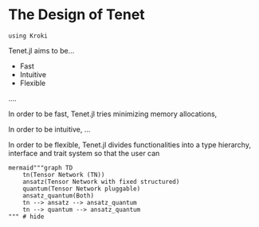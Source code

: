 # The Design of Tenet

```@setup diagram
using Kroki
```

Tenet.jl aims to be...

- Fast
- Intuitive
- Flexible

....

In order to be fast, Tenet.jl tries minimizing memory allocations, 

In order to be intuitive, ...

In order to be flexible, Tenet.jl divides functionalities into a type hierarchy, interface and trait system so that the user can 

```@example diagram
mermaid"""graph TD
    tn(Tensor Network (TN))
    ansatz(Tensor Network with fixed structured)
    quantum(Tensor Network pluggable)
    ansatz_quantum(Both)
    tn --> ansatz --> ansatz_quantum
    tn --> quantum --> ansatz_quantum
""" # hide
```
